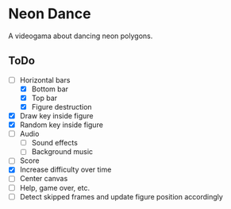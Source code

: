 # Neon Dance
A videogama about dancing neon polygons.


## ToDo
- [ ] Horizontal bars
    - [x] Bottom bar
    - [x] Top bar
    - [x] Figure destruction
- [x] Draw key inside figure
- [x] Random key inside figure
- [ ] Audio
    - [ ] Sound effects
    - [ ] Background music
- [ ] Score
- [x] Increase difficulty over time
- [ ] Center canvas
- [ ] Help, game over, etc.
- [ ] Detect skipped frames and update figure position accordingly